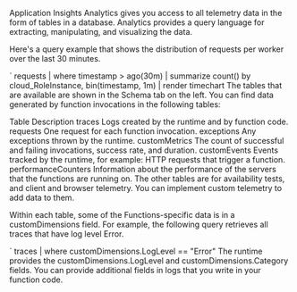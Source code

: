 Application Insights Analytics gives you access to all telemetry data in the form of tables in a database. Analytics provides a query language for extracting, manipulating, and visualizing the data.


Here's a query example that shows the distribution of requests per worker over the last 30 minutes.


`
requests
| where timestamp > ago(30m) 
| summarize count() by cloud_RoleInstance, bin(timestamp, 1m)
| render timechart
The tables that are available are shown in the Schema tab on the left. You can find data generated by function invocations in the following tables:

Table	Description
traces	Logs created by the runtime and by function code.
requests	One request for each function invocation.
exceptions	Any exceptions thrown by the runtime.
customMetrics	The count of successful and failing invocations, success rate, and duration.
customEvents	Events tracked by the runtime, for example: HTTP requests that trigger a function.
performanceCounters	Information about the performance of the servers that the functions are running on.
The other tables are for availability tests, and client and browser telemetry. You can implement custom telemetry to add data to them.

Within each table, some of the Functions-specific data is in a customDimensions field. For example, the following query retrieves all traces that have log level Error.


`
traces 
| where customDimensions.LogLevel == "Error"
The runtime provides the customDimensions.LogLevel and customDimensions.Category fields. You can provide additional fields in logs that you write in your function code.
